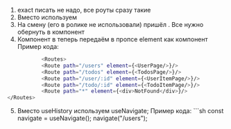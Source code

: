 1) exact писать не надо, все роуты сразу такие
2) Вместо <NavLink> используем <Link>
3) На смену <Switch> (его в ролике не использовали) пришёл <Routes>. Все <Route> нужно обернуть в компонент  <Routes>
4) Компонент в <Route> теперь передаём в пропсе element как компонент
Пример кода: 
            
 ```sh
            <Routes>
            <Route path="/users" element={<UserPage/>}/>
            <Route path="/todos" element={<TodosPage/>}/>
            <Route path="/user/:id" element={<UserItemPage/>}/>
            <Route path="/todo/:id" element={<TodoItemPage/>}/>
            <Route path="*" element={<div>NotFound</div>}/>
</Routes>
```

5) Вместо useHistory используем useNavigate; 
Пример кода: 
             ```sh
const navigate = useNavigate();
navigate("/users");

</Routes>
            
